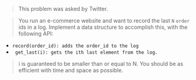 >This problem was asked by Twitter.

>You run an e-commerce website and want to record the last ```N``` ```order``` ids in a log. Implement a data structure to accomplish this, with the following API:

- ```record(order_id): adds the order_id to the log``` 
- ``` get_last(i): gets the ith last element from the log.``` 
>i is guaranteed to be smaller than or equal to N.
>You should be as efficient with time and space as possible.
